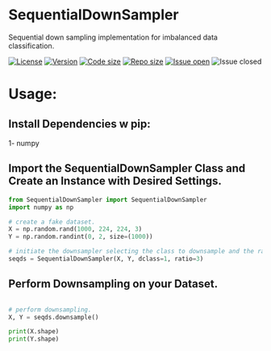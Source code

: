 # SequentialDownSampler
Sequential down sampling implementation for imbalanced data classification.

[![License](https://img.shields.io/github/license/KiLJ4EdeN/SequentialDownSampler)](https://img.shields.io/github/license/KiLJ4EdeN/SequentialDownSampler) [![Version](https://img.shields.io/github/v/tag/KiLJ4EdeN/SequentialDownSampler)](https://img.shields.io/github/v/tag/KiLJ4EdeN/SequentialDownSampler) [![Code size](https://img.shields.io/github/languages/code-size/KiLJ4EdeN/SequentialDownSampler)](https://img.shields.io/github/languages/code-size/KiLJ4EdeN/SequentialDownSampler) [![Repo size](https://img.shields.io/github/repo-size/KiLJ4EdeN/SequentialDownSampler)](https://img.shields.io/github/repo-size/KiLJ4EdeN/SequentialDownSampler) [![Issue open](https://img.shields.io/github/issues/KiLJ4EdeN/SequentialDownSampler)](https://img.shields.io/github/issues/KiLJ4EdeN/SequentialDownSampler)
![Issue closed](https://img.shields.io/github/issues-closed/KiLJ4EdeN/SequentialDownSampler)


# Usage:
## Install Dependencies w pip:

1- numpy


## Import the SequentialDownSampler Class and Create an Instance with Desired Settings.
```python
from SequentialDownSampler import SequentialDownSampler
import numpy as np

# create a fake dataset.
X = np.random.rand(1000, 224, 224, 3)
Y = np.random.randint(0, 2, size=(1000))

# initiate the downsampler selecting the class to downsample and the ratio.
seqds = SequentialDownSampler(X, Y, dclass=1, ratio=3)
```


## Perform Downsampling on your Dataset.
```python

# perform downsampling.
X, Y = seqds.downsample()

print(X.shape)
print(Y.shape)
```
